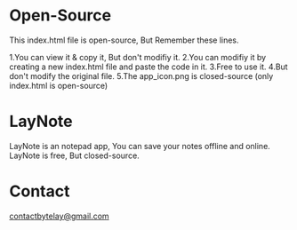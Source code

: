 # Open-Source
This index.html file is open-source, But Remember these lines.

1.You can view it & copy it, But don't modifiy it.
2.You can modifiy it by creating a new index.html file and paste the code in it.
3.Free to use it.
4.But don't modify the original file.
5.The app_icon.png is closed-source  (only index.html is open-source)

# LayNote
LayNote is an notepad app, You can save your notes offline and online. LayNote is free, But closed-source.

# Contact
contactbytelay@gmail.com
